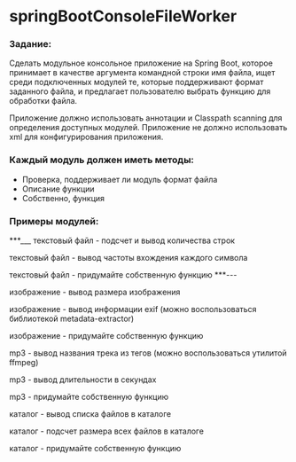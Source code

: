 # springBootConsoleFileWorker
### Задание:
Сделать модульное консольное приложение на Spring Boot, которое принимает в качестве аргумента командной строки имя файла, ищет среди подключенных модулей те, которые поддерживают формат заданного файла, и предлагает пользователю выбрать функцию для обработки файла.

Приложение должно использовать аннотации и Classpath scanning для определения доступных модулей.
Приложение не должно использовать xml для конфигурирования приложения.

### Каждый модуль должен иметь методы:

- Проверка, поддерживает ли модуль формат файла
- Описание функции
- Собственно, функция

### Примеры модулей:
***___
текстовый файл - подсчет и вывод количества строк

текстовый файл - вывод частоты вхождения каждого символа

текстовый файл - придумайте собственную функцию
***---

изображение - вывод размера изображения

изображение - вывод информации exif (можно воспользоваться библиотекой metadata-extractor)

изображение - придумайте собственную функцию

mp3 - вывод названия трека из тегов (можно воспользоваться утилитой ffmpeg)

mp3 - вывод длительности в секундах

mp3 - придумайте собственную функцию

каталог - вывод списка файлов в каталоге

каталог - подсчет размера всех файлов в каталоге

каталог - придумайте собственную функцию
